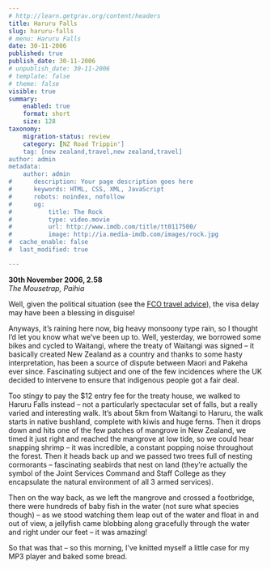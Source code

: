 ```yaml
---
# http://learn.getgrav.org/content/headers
title: Haruru Falls
slug: haruru-falls
# menu: Haruru Falls
date: 30-11-2006
published: true
publish_date: 30-11-2006
# unpublish_date: 30-11-2006
# template: false
# theme: false
visible: true
summary:
    enabled: true
    format: short
    size: 128
taxonomy:
    migration-status: review
    category: [NZ Road Trippin']
    tag: [new zealand,travel,new zealand,travel]
author: admin
metadata:
    author: admin
#      description: Your page description goes here
#      keywords: HTML, CSS, XML, JavaScript
#      robots: noindex, nofollow
#      og:
#          title: The Rock
#          type: video.movie
#          url: http://www.imdb.com/title/tt0117500/
#          image: http://ia.media-imdb.com/images/rock.jpg
#  cache_enable: false
#  last_modified: true

---
```


**30th November 2006, 2.58**  
*The Mousetrap, Paihia*

Well, given the political situation (see the [FCO travel advice](http://www.fco.gov.uk/servlet/Front?pagename=OpenMarket/Xcelerate/ShowPage&c=Page&cid=1007029390590&a=KCountryAdvice&aid=1013618386703 "Link to FCO website")), the visa delay may have been a blessing in disguise!

Anyways, it’s raining here now, big heavy monsoony type rain, so I thought I’d let you know what we’ve been up to. Well, yesterday, we borrowed some bikes and cycled to Waitangi, where the treaty of Waitangi was signed – it basically created New Zealand as a country and thanks to some hasty interpretation, has been a source of dispute between Maori and Pakeha ever since. Fascinating subject and one of the few incidences where the UK decided to intervene to ensure that indigenous people got a fair deal.

Too stingy to pay the $12 entry fee for the treaty house, we walked to Haruru Falls instead – not a particularly spectacular set of falls, but a really varied and interesting walk. It’s about 5km from Waitangi to Haruru, the walk starts in native bushland, complete with kiwis and huge ferns. Then it drops down and hits one of the few patches of mangrove in New Zealand, we timed it just right and reached the mangrove at low tide, so we could hear snapping shrimp – it was incredible, a constant popping noise throughout the forest. Then it heads back up and we passed two trees full of nesting cormorants – fascinating seabirds that nest on land (they’re actually the symbol of the Joint Services Command and Staff College as they encapsulate the natural environment of all 3 armed services).

Then on the way back, as we left the mangrove and crossed a footbridge, there were hundreds of baby fish in the water (not sure what species though) – as we stood watching them leap out of the water and float in and out of view, a jellyfish came blobbing along gracefully through the water and right under our feet – it was amazing!

So that was that – so this morning, I’ve knitted myself a little case for my MP3 player and baked some bread.